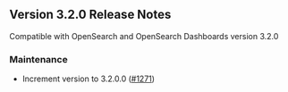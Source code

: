 ## Version 3.2.0 Release Notes

Compatible with OpenSearch and OpenSearch Dashboards version 3.2.0

### Maintenance
* Increment version to 3.2.0.0 ([#1271](https://github.com/opensearch-project/alerting-dashboards-plugin/pull/1271))